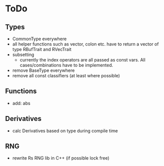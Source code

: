 # ToDo

## Types

- CommonType everywhere
- all helper functions such as vector, colon etc. have to return a vector of type RBufTrait and RVecTrait
- subsetting 
    * currently the index operators are all passed as const vars. All cases/combinations have to be implemented. 
- remove BaseType everywhere
- remove all const classifiers (at least where possible)

## Functions

- add: abs

## Derivatives

- calc Derivatives based on type during compile time

## RNG

- rewrite Rs RNG lib in C++ (if possible lock free)
